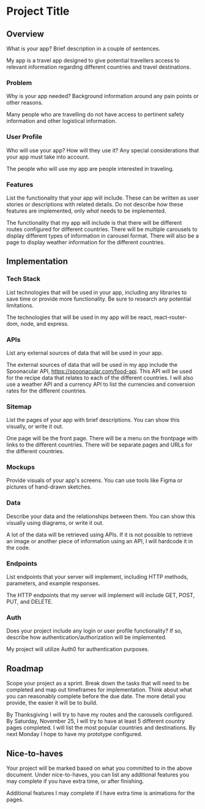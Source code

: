 # Project Title

## Overview

What is your app? Brief description in a couple of sentences.

My app is a travel app designed to give potential travellers access to relevant information regarding different countries and travel destinations.

### Problem

Why is your app needed? Background information around any pain points or other reasons.

Many people who are travelling do not have access to pertinent safety information and other logistical information. 

### User Profile

Who will use your app? How will they use it? Any special considerations that your app must take into account.

The people who will use my app are people interested in traveling.  

### Features

List the functionality that your app will include. These can be written as user stories or descriptions with related details. Do not describe _how_ these features are implemented, only _what_ needs to be implemented.

The functionality that my app will include is that there will be different routes configured for different countries.  There will be multiple carousels to display different types of information in carousel format.  There will also be a page to display weather information for the different countries.

## Implementation

### Tech Stack

List technologies that will be used in your app, including any libraries to save time or provide more functionality. Be sure to research any potential limitations.

The technologies that will be used in my app will be react, react-router-dom, node, and express.  

### APIs

List any external sources of data that will be used in your app.

The external sources of data that will be used in my app include the Spoonacular API, https://spoonacular.com/food-api.  This API will be used for the recipe data that relates to each of the different countries.  I will also use a weather API and a currency API to list the currencies and conversion rates for the different countries.

### Sitemap

List the pages of your app with brief descriptions. You can show this visually, or write it out.

One page will be the front page.  There will be a menu on the frontpage with links to the different countries.  There will be separate pages and URLs for the different countries.

### Mockups

Provide visuals of your app's screens. You can use tools like Figma or pictures of hand-drawn sketches.

### Data

Describe your data and the relationships between them. You can show this visually using diagrams, or write it out. 

A lot of the data will be retrieved using APIs.  If it is not possible to retrieve an image or another piece of information using an API, I will hardcode it in the code.

### Endpoints

List endpoints that your server will implement, including HTTP methods, parameters, and example responses.

The HTTP endpoints that my server will implement will include GET, POST, PUT, and DELETE.

### Auth

Does your project include any login or user profile functionality? If so, describe how authentication/authorization will be implemented.

My project will utilize Auth0 for authentication purposes.

## Roadmap

Scope your project as a sprint. Break down the tasks that will need to be completed and map out timeframes for implementation. Think about what you can reasonably complete before the due date. The more detail you provide, the easier it will be to build.

By Thanksgiving I will try to have my routes and the carousels configured.  By Saturday, November 25, I will try to have at least 5 different country pages completed.  I will list the most popular countries and destinations. By next Monday I hope to have my prototype configured.  

## Nice-to-haves

Your project will be marked based on what you committed to in the above document. Under nice-to-haves, you can list any additional features you may complete if you have extra time, or after finishing.

Additional features I may complete if I have extra time is animations for the pages.